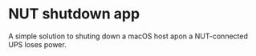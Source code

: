 # NUT shutdown app

A simple solution to shuting down a macOS host apon a NUT-connected UPS loses power.
